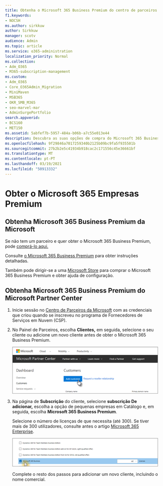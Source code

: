 ```yaml
---
title: Obtenha o Microsoft 365 Business Premium do centro de parceiros
f1.keywords:
- NOCSH
ms.author: sirkkuw
author: Sirkkuw
manager: scotv
audience: Admin
ms.topic: article
ms.service: o365-administration
localization_priority: Normal
ms.collection:
- Adm_O365
- M365-subscription-management
ms.custom:
- Adm_O365
- Core_O365Admin_Migration
- MiniMaven
- MSB365
- OKR_SMB_M365
- seo-marvel-mar
- AdminSurgePortfolio
search.appverid:
- BCS160
- MET150
ms.assetid: 5abfef7b-5957-484a-b06b-a7c55e013e44
description: Descubra as suas opções de compra do Microsoft 365 Business Premium e instruções passo a passo para a sua compra no Microsoft Partner Center.
ms.openlocfilehash: 9f29846a7017259340b2125b09bc9fa5f935501b
ms.sourcegitcommit: 27b2b2e5c41934b918cac2c171556c45e36661bf
ms.translationtype: MT
ms.contentlocale: pt-PT
ms.lasthandoff: 03/19/2021
ms.locfileid: "50913332"
---
```

# <a name="get-microsoft-365-business-premium"></a>Obter o Microsoft 365 Empresas Premium

## <a name="get-microsoft-365-business-premium-from-microsoft"></a>Obtenha Microsoft 365 Business Premium da Microsoft

Se não tem um parceiro e quer obter o Microsoft 365 Business Premium, pode [comprá-lo aqui.](https://www.microsoft.com/en-US/microsoft-365/business)

Consulte [o Microsoft 365 Business Premium](sign-up.md) para obter instruções detalhadas.

Também pode dirigir-se a uma [Microsoft Store](https://www.microsoft.com/en-us/store/locations/find-a-store?icid=en_US_Store_UH_FAS) para comprar o Microsoft 365 Business Premium e obter ajuda de configuração.
  
## <a name="get-microsoft-365-business-premium-from-microsoft-partner-center"></a>Obtenha Microsoft 365 Business Premium do Microsoft Partner Center

1. Inicie sessão no [Centro de Parceiros da Microsoft](https://go.microsoft.com/fwlink/p/?linkid=849910) com as credenciais que criou quando se inscreveu no programa de Fornecedores de Serviços em Nuvem (CSP). 
    
2. No Painel de Parceiros, escolha **Clientes,** em seguida, selecione o seu cliente ou adicione um novo cliente antes de obter o Microsoft 365 Business Premium.
    
    ![No centro microsoft partner, adicione um cliente.](../media/ec807d07-bbd2-411f-8fe1-c644cf9a3882.png)
  
3. Na página de **Subscrição** do cliente, selecione **subscrição De adicionar,** escolha a opção de pequenas empresas em Catálogo e, em seguida, escolha **Microsoft 365 Business Premium**.
    
    Selecione o número de licenças de que necessita (até 300). Se tiver mais de 300 utilizadores, consulte antes o artigo [Microsoft 365 Enterprise](../enterprise/index.yml). 
    
    ![Na nova página de subscrição, escolha pequenas empresas.](../media/52d99e89-2175-4974-84bb-dd626048541b.png)
  
    Complete o resto dos passos para adicionar um novo cliente, incluindo o nome comercial.
